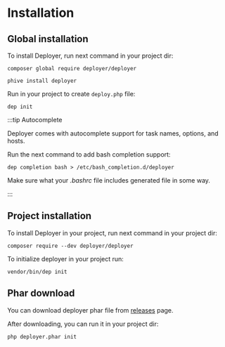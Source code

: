 # Installation

## Global installation

To install Deployer, run next command in your project dir:

```
composer global require deployer/deployer
```

```
phive install deployer
```

Run in your project to create `deploy.php` file:

```
dep init
```

:::tip Autocomplete

Deployer comes with autocomplete support for task names, options, and hosts.

Run the next command to add bash completion support:

```
dep completion bash > /etc/bash_completion.d/deployer
```

Make sure what your _.bashrc_ file includes generated file in some way.

:::

## Project installation

To install Deployer in your project, run next command in your project dir:

```
composer require --dev deployer/deployer
```

To initialize deployer in your project run:

```
vendor/bin/dep init
```

## Phar download

You can download deployer phar file from [releases](https://github.com/deployphp/deployer/releases) page.

After downloading, you can run it in your project dir:

```
php deployer.phar init
```
